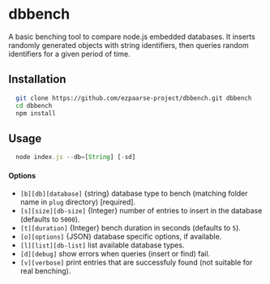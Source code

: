 dbbench
=======

A basic benching tool to compare node.js embedded databases. It inserts randomly generated objects with string identifiers, then queries random identifiers for a given period of time.

## Installation
```bash
  git clone https://github.com/ezpaarse-project/dbbench.git dbbench
  cd dbbench
  npm install
```
## Usage

```javascript
  node index.js --db=[String] [-sd]
```

#### Options

* `[b][db][database]` {string} database type to bench (matching folder name in `plug` directory) [required].
* `[s][size][db-size]` {Integer} number of entries to insert in the database (defaults to `5000`).
* `[t][duration]` {Integer} bench duration in seconds (defaults to `5`).
* `[o][options]` {JSON} database specific options, if available.
* `[l][list][db-list]` list available database types.
* `[d][debug]` show errors when queries (insert or find) fail.
* `[v][verbose]` print entries that are successfuly found (not suitable for real benching).
